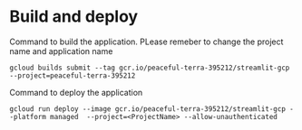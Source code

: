 # Build and deploy

Command to build the application. PLease remeber to change the project name and application name
```
gcloud builds submit --tag gcr.io/peaceful-terra-395212/streamlit-gcp  --project=peaceful-terra-395212
```

Command to deploy the application
```
gcloud run deploy --image gcr.io/peaceful-terra-395212/streamlit-gcp --platform managed  --project=<ProjectName> --allow-unauthenticated
```